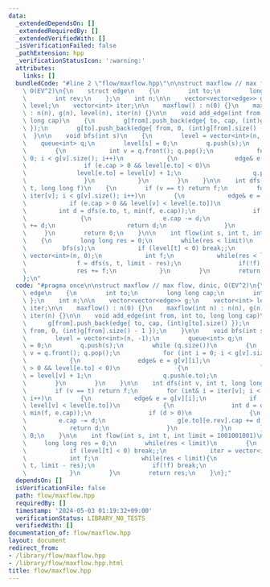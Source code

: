 ```yaml
---
data:
  _extendedDependsOn: []
  _extendedRequiredBy: []
  _extendedVerifiedWith: []
  _isVerificationFailed: false
  _pathExtension: hpp
  _verificationStatusIcon: ':warning:'
  attributes:
    links: []
  bundledCode: "#line 2 \"flow/maxflow.hpp\"\n\nstruct maxflow // max flow, dinic,\
    \ O(EV^2)\n{\n    struct edge\n    {\n        int to;\n        long long cap;\n\
    \        int rev;\n    };\n    int n;\n\n    vector<vector<edge>> g;\n    vector<int>\
    \ level;\n    vector<int> iter;\n\n    maxflow() : n(0) {}\n    maxflow(int n)\
    \ : n(n), g(n), level(n), iter(n) {}\n\n    void add_edge(int from, int to, long\
    \ long cap)\n    {\n        g[from].push_back(edge{ to, cap, (int)g[to].size()\
    \ });\n        g[to].push_back(edge{ from, 0, (int)g[from].size() - 1 });\n  \
    \  }\n\n    void bfs(int s)\n    {\n        level = vector<int>(n, -1);\n    \
    \    queue<int> q;\n        level[s] = 0;\n        q.push(s);\n        while (q.size())\n\
    \        {\n            int v = q.front(); q.pop();\n            for (int i =\
    \ 0; i < g[v].size(); i++)\n            {\n                edge& e = g[v][i];\n\
    \                if (e.cap > 0 && level[e.to] < 0)\n                {\n      \
    \              level[e.to] = level[v] + 1;\n                    q.push(e.to);\n\
    \                }\n            }\n        }\n    }\n\n    int dfs(int v, int\
    \ t, long long f)\n    {\n        if (v == t) return f;\n        for (int& i =\
    \ iter[v]; i < g[v].size(); i++)\n        {\n            edge& e = g[v][i];\n\
    \            if (e.cap > 0 && level[v] < level[e.to])\n            {\n       \
    \         int d = dfs(e.to, t, min(f, e.cap));\n                if (d > 0)\n \
    \               {\n                    e.cap -= d;\n                    g[e.to][e.rev].cap\
    \ += d;\n                    return d;\n                }\n            }\n   \
    \     }\n        return 0;\n    }\n\n    int flow(int s, int t, int limit = 1001001001)\n\
    \    {\n        long long res = 0;\n        while(res < limit)\n        {\n  \
    \          bfs(s);\n            if (level[t] < 0) break;;\n            iter =\
    \ vector<int>(n, 0);\n            int f;\n            while(res < limit){\n  \
    \              f = dfs(s, t, limit - res);\n                if(!f) break;\n  \
    \              res += f;\n            }\n        }\n        return res;\n    }\n\
    };\n"
  code: "#pragma once\n\nstruct maxflow // max flow, dinic, O(EV^2)\n{\n    struct\
    \ edge\n    {\n        int to;\n        long long cap;\n        int rev;\n   \
    \ };\n    int n;\n\n    vector<vector<edge>> g;\n    vector<int> level;\n    vector<int>\
    \ iter;\n\n    maxflow() : n(0) {}\n    maxflow(int n) : n(n), g(n), level(n),\
    \ iter(n) {}\n\n    void add_edge(int from, int to, long long cap)\n    {\n  \
    \      g[from].push_back(edge{ to, cap, (int)g[to].size() });\n        g[to].push_back(edge{\
    \ from, 0, (int)g[from].size() - 1 });\n    }\n\n    void bfs(int s)\n    {\n\
    \        level = vector<int>(n, -1);\n        queue<int> q;\n        level[s]\
    \ = 0;\n        q.push(s);\n        while (q.size())\n        {\n            int\
    \ v = q.front(); q.pop();\n            for (int i = 0; i < g[v].size(); i++)\n\
    \            {\n                edge& e = g[v][i];\n                if (e.cap\
    \ > 0 && level[e.to] < 0)\n                {\n                    level[e.to]\
    \ = level[v] + 1;\n                    q.push(e.to);\n                }\n    \
    \        }\n        }\n    }\n\n    int dfs(int v, int t, long long f)\n    {\n\
    \        if (v == t) return f;\n        for (int& i = iter[v]; i < g[v].size();\
    \ i++)\n        {\n            edge& e = g[v][i];\n            if (e.cap > 0 &&\
    \ level[v] < level[e.to])\n            {\n                int d = dfs(e.to, t,\
    \ min(f, e.cap));\n                if (d > 0)\n                {\n           \
    \         e.cap -= d;\n                    g[e.to][e.rev].cap += d;\n        \
    \            return d;\n                }\n            }\n        }\n        return\
    \ 0;\n    }\n\n    int flow(int s, int t, int limit = 1001001001)\n    {\n   \
    \     long long res = 0;\n        while(res < limit)\n        {\n            bfs(s);\n\
    \            if (level[t] < 0) break;;\n            iter = vector<int>(n, 0);\n\
    \            int f;\n            while(res < limit){\n                f = dfs(s,\
    \ t, limit - res);\n                if(!f) break;\n                res += f;\n\
    \            }\n        }\n        return res;\n    }\n};"
  dependsOn: []
  isVerificationFile: false
  path: flow/maxflow.hpp
  requiredBy: []
  timestamp: '2024-05-03 01:19:32+09:00'
  verificationStatus: LIBRARY_NO_TESTS
  verifiedWith: []
documentation_of: flow/maxflow.hpp
layout: document
redirect_from:
- /library/flow/maxflow.hpp
- /library/flow/maxflow.hpp.html
title: flow/maxflow.hpp
---
```

